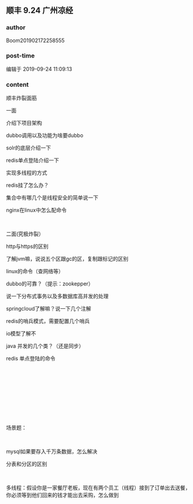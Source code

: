 ## 顺丰 9.24 广州凉经
### author 
Boom201902172258555
### post-time 

编辑于  2019-09-24 11:09:13
### content 
<div class="post-topic-des nc-post-content">
 <p>
  顺丰炸裂面筋
 </p>
 <p>
  一面
 </p>
 <p>
  介绍下项目架构
 </p>
 <p>
  dubbo调用以及功能为啥要dubbo
 </p>
 <p>
  solr的底层介绍一下
 </p>
 <p>
  redis单点登陆介绍一下
 </p>
 <p>
  实现多线程的方式
 </p>
 <p>
  redis挂了怎么办？
 </p>
 <p>
  集合中有哪几个是线程安全的简单说一下
 </p>
 <p>
  nginx在linux中怎么配命令
 </p>
 <p>
  <br/>
 </p>
 <p>
  二面(究极炸裂）
 </p>
 <p>
  http与https的区别
 </p>
 <p>
  了解jvm嘛，说说五个区跟gc的区，复制跟标记的区别
 </p>
 <p>
  linux的命令（查网络等）
 </p>
 <p>
  dubbo的可靠？（提示：zookepper）
 </p>
 <p>
  说一下分布式事务以及多数据库高并发的处理
 </p>
 <p>
  springcloud了解嘛？说一下几个注解
 </p>
 <p>
  redis的哨兵模式，需要配置几个哨兵
 </p>
 <p>
  io模型了解不
 </p>
 <p>
  java 并发的几个类？（还是同步）
 </p>
 <p>
  redis 单点登陆的命令
 </p>
 <p>
  <br/>
 </p>
 <p>
  <br/>
 </p>
 <p>
  <br/>
 </p>
 <p>
  <br/>
 </p>
 <p>
  <br/>
 </p>
 <p>
  场景题：
 </p>
 <p>
  <br/>
 </p>
 <p>
  mysql如果要存入千万条数据，怎么解决
 </p>
 <p>
  分表和分区的区别
 </p>
 <p>
  <br/>
 </p>
 <p>
  多线程：假设你是一家餐厅老板，现在有两个员工（线程）接到了订单出去送餐，你必须等到他们回来的钱才能出去采购，怎么做到
 </p>
</div>
